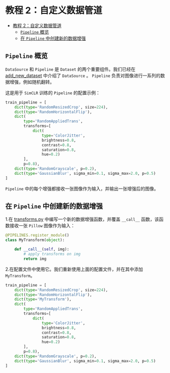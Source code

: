 # 教程 2：自定义数据管道

- [教程 2：自定义数据管道](#教程-2-自定义数据管道)
  - [`Pipeline` 概览](#Pipeline-概览)
  - [在 `Pipeline` 中创建新的数据增强](#在-Pipeline-中创建新的数据增强)

## `Pipeline` 概览

`DataSource` 和 `Pipeline` 是 `Dataset` 的两个重要组件。我们已经在 [add_new_dataset](./1_new_dataset.md) 中介绍了 `DataSource` 。  `Pipeline` 负责对图像进行一系列的数据增强，例如随机翻转。

这是用于 `SimCLR` 训练的 `Pipeline` 的配置示例：

```python
train_pipeline = [
    dict(type='RandomResizedCrop', size=224),
    dict(type='RandomHorizontalFlip'),
    dict(
        type='RandomAppliedTrans',
        transforms=[
            dict(
                type='ColorJitter',
                brightness=0.8,
                contrast=0.8,
                saturation=0.8,
                hue=0.2)
        ],
        p=0.8),
    dict(type='RandomGrayscale', p=0.2),
    dict(type='GaussianBlur', sigma_min=0.1, sigma_max=2.0, p=0.5)
]
```

`Pipeline` 中的每个增强都接收一张图像作为输入，并输出一张增强后的图像。

## 在 `Pipeline` 中创建新的数据增强

1.在 [transforms.py](../../mmselfsup/datasets/pipelines/transforms.py) 中编写一个新的数据增强函数，并覆盖 `__call__` 函数，该函数接收一张 `Pillow` 图像作为输入：

```python
@PIPELINES.register_module()
class MyTransform(object):

    def __call__(self, img):
        # apply transforms on img
        return img
```

2.在配置文件中使用它。我们重新使用上面的配置文件，并在其中添加 `MyTransform`。

```python
train_pipeline = [
    dict(type='RandomResizedCrop', size=224),
    dict(type='RandomHorizontalFlip'),
    dict(type='MyTransform'),
    dict(
        type='RandomAppliedTrans',
        transforms=[
            dict(
                type='ColorJitter',
                brightness=0.8,
                contrast=0.8,
                saturation=0.8,
                hue=0.2)
        ],
        p=0.8),
    dict(type='RandomGrayscale', p=0.2),
    dict(type='GaussianBlur', sigma_min=0.1, sigma_max=2.0, p=0.5)
]
```